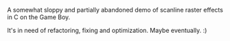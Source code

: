 
A somewhat sloppy and partially abandoned demo of scanline raster effects in C on the Game Boy.

It's in need of refactoring, fixing and optimization. Maybe eventually. :)


